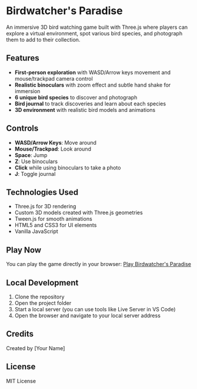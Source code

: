 # Birdwatcher's Paradise

An immersive 3D bird watching game built with Three.js where players can explore a virtual environment, spot various bird species, and photograph them to add to their collection.

## Features

- **First-person exploration** with WASD/Arrow keys movement and mouse/trackpad camera control
- **Realistic binoculars** with zoom effect and subtle hand shake for immersion
- **6 unique bird species** to discover and photograph
- **Bird journal** to track discoveries and learn about each species
- **3D environment** with realistic bird models and animations

## Controls

- **WASD/Arrow Keys**: Move around
- **Mouse/Trackpad**: Look around
- **Space**: Jump
- **Z**: Use binoculars
- **Click** while using binoculars to take a photo
- **J**: Toggle journal

## Technologies Used

- Three.js for 3D rendering
- Custom 3D models created with Three.js geometries
- Tween.js for smooth animations
- HTML5 and CSS3 for UI elements
- Vanilla JavaScript

## Play Now

You can play the game directly in your browser: [Play Birdwatcher's Paradise](https://USERNAME.github.io/birds/)

## Local Development

1. Clone the repository
2. Open the project folder
3. Start a local server (you can use tools like Live Server in VS Code)
4. Open the browser and navigate to your local server address

## Credits

Created by [Your Name]

## License

MIT License 